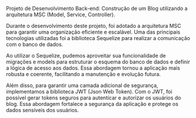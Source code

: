 Projeto de Desenvolvimento Back-end: Construção de um Blog utilizando a arquitetura MSC (Model, Service, Controller).

Durante o desenvolvimento deste projeto, foi adotado a arquitetura MSC para garantir uma organização eficiente e escalável. Uma das principais tecnologias utilizadas foi a biblioteca Sequelize para realizar a comunicação com o banco de dados.

Ao utilizar o Sequelize, pudemos aproveitar sua funcionalidade de migrações e models para estruturar o esquema do banco de dados e definir a lógica de acesso aos dados. Essa abordagem tornou a aplicação mais robusta e coerente, facilitando a manutenção e evolução futura.

Além disso, para garantir uma camada adicional de segurança, implementamos a biblioteca JWT (Json Web Token). Com o JWT, foi possível gerar tokens seguros para autenticar e autorizar os usuários do blog. Essa abordagem fortalece a segurança da aplicação e protege os dados sensíveis dos usuários.
